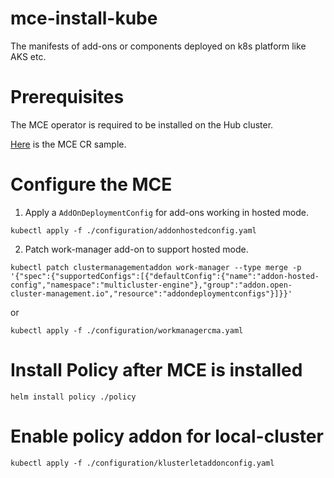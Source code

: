 # mce-install-kube
The manifests of add-ons or components deployed on k8s platform like AKS etc.

# Prerequisites

The MCE operator is required to be installed on the Hub cluster. 

[Here](configuration/multiclusterengine.yaml) is the MCE CR sample.

# Configure the MCE 

1. Apply a `AddOnDeploymentConfig` for add-ons working in hosted mode.

```
kubectl apply -f ./configuration/addonhostedconfig.yaml
```

2. Patch work-manager add-on to support hosted mode.
   
```
kubectl patch clustermanagementaddon work-manager --type merge -p '{"spec":{"supportedConfigs":[{"defaultConfig":{"name":"addon-hosted-config","namespace":"multicluster-engine"},"group":"addon.open-cluster-management.io","resource":"addondeploymentconfigs"}]}}'
```
or

```
kubectl apply -f ./configuration/workmanagercma.yaml
```
# Install Policy after MCE is installed

```
helm install policy ./policy
```

# Enable policy addon for local-cluster

```
kubectl apply -f ./configuration/klusterletaddonconfig.yaml
```
